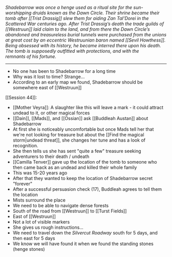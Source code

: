 *Shadebarrow was once a henge used as a ritual site for the sun-worshipping druids known as the Dawn Circle. Their shrine became their tomb after [[Trist Drassig]] slew them for aiding Zan Tal’Dorei in the Scattered War centuries ago. After Trist Drassig’s death the trade guilds of [[Westruun]] laid claim to the land, and from there the Dawn Circle’s abandoned and treasureless burial tunnels were purchased from the unions at great cost by an eccentric Westruunian baron named [[Sevil Howthess]]. Being obsessed with its history, he became interred there upon his death. The tomb is supposedly outfitted with protections, and with the remnants of his fortune.*

---
- No one has been to Shadebarrow for a long time
- Why was it lost to time? Strange...
- According to an early map we found, Shadebarrow should be somewhere east of [[Westruun]]

[[Session 44]]:
- [[Mother Veyra]]: A slaughter like this will leave a mark - it could attract undead to it, or other magical forces
- [[Dain]], [[Mads]], and [[Ossian]] ask [[Buddleah Austan]] about Shadebarrow
- At first she is noticeably uncomfortable but once Mads tell her that we're not looking for treasure but about the [[Find the magical storm|undead threat]], she changes her tune and has a look of recognition.
- She then tells us she has sent "quite a few" treasure seeking adventurers to their death / undeath
- [[Camilla Tenver]] gave up the location of the tomb to someone who then came back as an undead and killed their whole family
- This was 15-20 years ago
- After that they wanted to keep the location of Shadebarrow secret "forever"
- After a successful persuasion check (17), Buddleah agrees to tell them the location
- Mists surround the place
- We need to be able to navigate dense forests
- South of the road from [[Westruun]] to [[Turst Fields]]
- East of [[Westruun]]
- Not a lot of visible markers
- She gives us rough instructions...
- We need to travel down the *Silvercut Roadway* south for 5 days, and then east for 5 days
- We know we will have found it when we found the standing stones (henge stones)